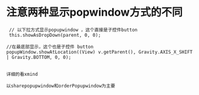 
# 注意两种显示popwindow方式的不同

     // 以下拉方式显示popupwindow ，这个直接是子控件button
     this.showAsDropDown(parent, 0, 0);

    //在最底部显示，这个也是子控件 button
    popupWindow.showAtLocation((View) v.getParent(), Gravity.AXIS_X_SHIFT | Gravity.BOTTOM, 0, 0);
    

    详细的看xmind

    以sharepopupwindow和orderPopupwindow为主要
